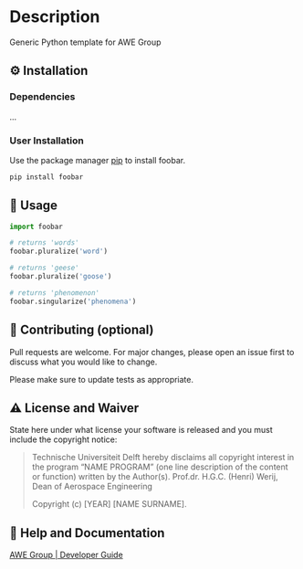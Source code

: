 # Description
Generic Python template for AWE Group

## :gear: Installation

### Dependencies
...

### User Installation
Use the package manager [pip](https://pip.pypa.io/en/stable/) to install foobar.

```bash
pip install foobar
```

## :eyes: Usage

```python
import foobar

# returns 'words'
foobar.pluralize('word')

# returns 'geese'
foobar.pluralize('goose')

# returns 'phenomenon'
foobar.singularize('phenomena')
```
## :wave: Contributing (optional)

Pull requests are welcome. For major changes, please open an issue first
to discuss what you would like to change.

Please make sure to update tests as appropriate.

## :warning: License and Waiver

State here under what license your software is released and you must include the copyright notice:

> Technische Universiteit Delft hereby disclaims all copyright interest in the program “NAME PROGRAM” (one line description of the content or function) written by the Author(s).
> Prof.dr. H.G.C. (Henri) Werij, Dean of Aerospace Engineering
> 
> Copyright (c) [YEAR] [NAME SURNAME].

## :gem: Help and Documentation
[AWE Group | Developer Guide](https://awegroup.github.io/developer-guide/)


